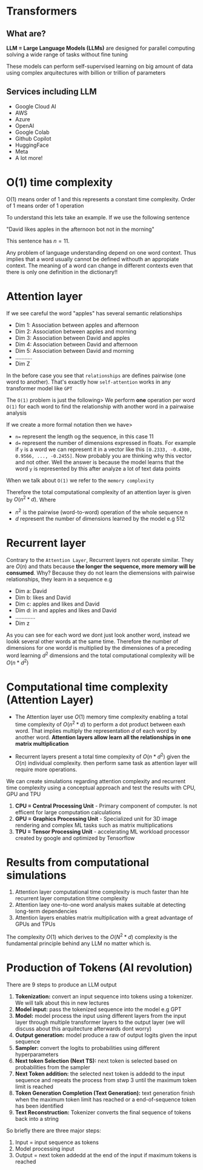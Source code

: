 # Transformers

## What are?

**LLM = Large Language Models (LLMs)** are designed for parallel computing solving a wide range of tasks without fine tuning 

These models can perform self-supervised learning on big amount of data using complex arquitectures with billion or trillion of parameters

## Services including LLM
- Google Cloud AI
- AWS
- Azure
- OpenAI
- Google Colab
- Github Copilot
- HuggingFace
- Meta
- A lot more!

# O(1) time complexity

O(1) means order of 1 and this represents a constant time complexity. Order of 1 means order of 1 operation

To understand this lets take an example. If we use the following sentence

"David likes apples in the afternoon bot not in the morning"

This sentence has $n=11$. 

Any problem of language understanding depend on one word context. Thus implies that a word usually cannot be defined withouth an appropiate context. The meaning of a word can change in different contexts even that there is only one definition in the dictionary!!

# Attention layer

If we see careful the word "apples" has several semantic relationships 

- Dim 1: Association between apples and afternoon
- Dim 2: Association between apples and morning
- Dim 3: Association between David and apples
- Dim 4: Association between David and afternoon
- Dim 5: Association between David and morning
- ...........
- Dim Z

In the before case you see that `relationships` are defines pairwise (one word to another). That's exactly how `self-attention` works in any transformer model like `GPT`

The `O(1)` problem is just the following> We perform **one** operation per word `O(1)` for each word to find the relationship with another word in a pairwaise analysis

If we create a more formal notation then we have>

- `n=` represent the length og the sequence, in this case 11
- `d=` represent the number of dimensions expressed in floats. For example if `y` is a word we can represent it in a vector like this `[0.2333, -0.4300, 0.9566, ..., -0.2455]`. Now probably you are thinking why this vector and not other. Well the answer is because the model learns that the word `y` is represented by this after analyze a lot of text data points

When we talk about `O(1)` we refer to the `memory complexity`

Therefore the total computational complexity of an attention layer is given by
$O(n^2 * d)$. Where
- $n^2$ is the pairwise (word-to-word) operation of the whole sequence n
- $d$ represent the number of dimensions learned by the model e.g 512

# Recurrent layer

Contrary to the `Attention Layer`, Recurrent layers not operate similar. They are $O(n)$ and thats because **the longer the sequence, more memory will be consumed**. Why? Because they do not learn the diemensions with pairwise relationships, they learn in a sequence e.g

- Dim a: David
- Dim b: likes and David
- Dim c: apples and likes and David
- Dim d: in and apples and likes and David
- .............
- Dim z

As you can see for each word we dont just look another word, instead we lookk several other words at the same time. Therefore the number of dimensions for one word$d$ is multiplied by the dimensiones of a preceding word learning $d^2$ dimensions and the total computational complexity will be $O(n*d^2)$

# Computational time complexity (Attention Layer)

- The Attention layer use $O(1)$ memory time complexity enabling a total time complexity of $O(n^2*d)$ to perform a dot product between eaxh word. That implies multiply the representation $d$ of each word by another word. **Attention layers allow learn all the relationships in one matrix multiplication**

- Recurrent layers present a total time complexity of $O(n*d^2)$ given the $O(n)$ individual complexity. then perform same task as attention layer will require more operations.

We can create simulations regarding attention complexity and recurrent time complexity using a conceptual approach and test the results with CPU, GPU and TPU

1. **CPU = Central Processing Unit** - Primary component of computer. Is not efficent for large computation calculations
2. **GPU = Graphics Processing Unit** - Specialized unit for 3D image rendering and complex ML tasks such as matrix multiplications
3. **TPU = Tensor Processing Unit** - accelerating ML workload processor created by google and optimized by Tensorflow

# Results from computational simulations
1. Attention layer computational time complexity is much faster than hte recurrent layer computation titme complexity
2. Attention laey one-to-one word analysis makes suitable at detecting long-term dependencies
3. Attention layers enables matrix multiplication with a great advantage of GPUs and TPUs

The complexity $O(1)$ which derives to the $O(N^2 *d)$ complexity is the fundamental principle behind any LLM no matter which is.

# Production of Tokens (AI revolution)
There are 9 steps to produce an LLM output

1. **Tokenization:** convert an input sequence into tokens using a tokenizer. We will talk about this in new lectures
2. **Model input:** pass the tokenized sequence into the model e.g GPT
3. **Model:** model process the input using different layers from the input layer through multiple transformer layers to the output layer (we will discuss about this arquitecture afterwards dont worry)
4. **Output generation:** model produce a raw of output logits given the input sequence
5. **Sampler:** convert the logits to probabilities using different hyperparameters 
6. **Next token Selection (Next TS):** next token is selected based on probabilities from the sampler
7. **Next Token addition:** the selected next token is addedd to the input sequence and repeats the process from stwp 3 until the maximum token limit is reached
8. **Token Generation Completion (Text Generation):** text generation finish when the maximum token limit has reached or a end-of-sequence token has been identified
9. **Text Reconstruction:** Tokenizer converts the final sequence of tokens back into a string

So briefly there are three major steps:
1. Input = input sequence as tokens
2. Model processing input
3. Output = next token addedd at the end of the input if maximum tokens is reached